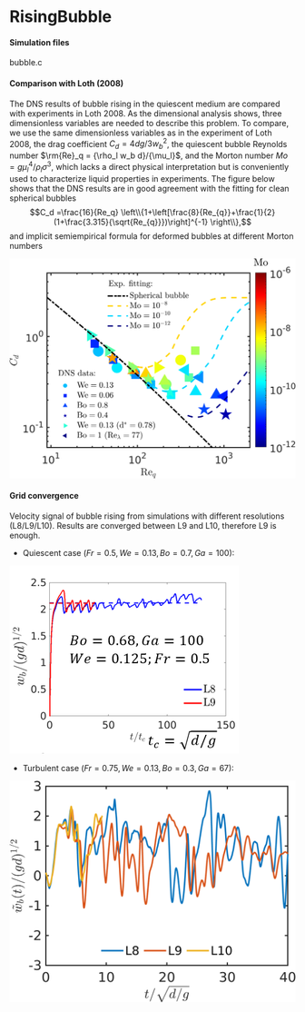 # RisingBubble
#### Simulation files 
bubble.c

#### Comparison with Loth (2008)
The DNS results of bubble rising in the quiescent medium are compared with experiments in Loth 2008. 
As the dimensional analysis shows, three dimensionless variables are needed to describe this problem. To compare, we use the same dimensionless variables as in the experiment of Loth 2008, the drag coefficient $C_d = {4dg}/{3w_b^2}$, the quiescent bubble Reynolds number $\rm{Re}_q = {\rho_l w_b d}/{\mu_l}$, and the Morton number ${Mo} = {g\mu_l^4}/{\rho_l\sigma^3}$,
which lacks a direct physical interpretation but is conveniently used to characterize liquid properties in experiments. The figure below shows that the DNS results are in good agreement with the fitting for clean spherical bubbles
$$C_d =\frac{16}{Re_q} \left\\{1+\left[\frac{8}{Re_{q}}+\frac{1}{2}(1+\frac{3.315}{\sqrt{Re_{q}}})\right]^{-1} \right\\},$$
and implicit semiempirical formula for deformed bubbles at different Morton numbers

![Comparison](https://github.com/DeikeLab/RisingBubble/blob/main/Comparison.png)

#### Grid convergence 
Velocity signal of bubble rising from simulations with different resolutions (L8/L9/L10). Results are converged between L9 and L10, therefore L9 is enough.

+ Quiescent case ($Fr=0.5, We=0.13, Bo=0.7, Ga=100$):

![Convergence](https://github.com/DeikeLab/RisingBubble/blob/main/VelSignal.png)

+ Turbulent case ($Fr=0.75, We=0.13, Bo=0.3, Ga=67$):

![Convergence](https://github.com/DeikeLab/RisingBubble/blob/main/VelSignalt.png)
